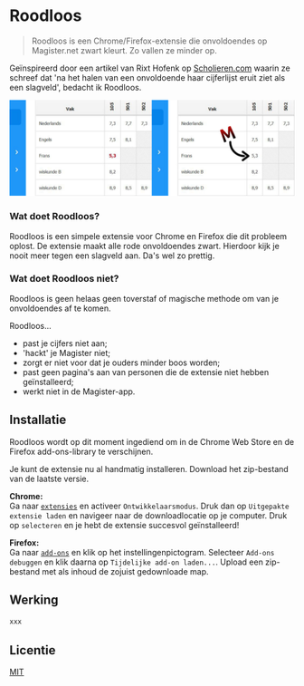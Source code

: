 # Roodloos
>Roodloos is een Chrome/Firefox-extensie die onvoldoendes op Magister.net zwart kleurt. Zo vallen ze minder op.

Geïnspireerd door een artikel van Rixt Hofenk op [Scholieren.com](https://www.scholieren.com/blog/onvoldoende-liever-niet-in-het-rood) waarin ze schreef dat 'na het halen van een onvoldoende haar cijferlijst eruit ziet als een slagveld', bedacht ik Roodloos. 

![Roodloos werkt supersimpel](vergelijking.jpg)

### Wat doet Roodloos?
Roodloos is een simpele extensie voor Chrome en Firefox die dit probleem oplost. De extensie maakt alle rode onvoldoendes zwart. Hierdoor kijk je nooit meer tegen een slagveld aan. Da's wel zo prettig.

### Wat doet Roodloos niet?
Roodloos is geen helaas geen toverstaf of magische methode om van je onvoldoendes af te komen.

Roodloos...
- past je cijfers niet aan;
- 'hackt' je Magister niet;
- zorgt er niet voor dat je ouders minder boos worden;
- past geen pagina's aan van personen die de extensie niet hebben geïnstalleerd;
- werkt niet in de Magister-app.

## Installatie

Roodloos wordt op dit moment ingediend om in de Chrome Web Store en de Firefox add-ons-library te verschijnen.

Je kunt de extensie nu al handmatig installeren. Download het zip-bestand van de laatste versie.

**Chrome:** <br>
Ga naar [`extensies`](chrome://extensions/) en activeer `Ontwikkelaarsmodus`. Druk dan op `Uitgepakte extensie laden` en navigeer naar de downloadlocatie op je computer. Druk op `selecteren` en je hebt de extensie succesvol geïnstalleerd!

**Firefox:** <br>
Ga naar [`add-ons`](about:addons) en klik op het instellingenpictogram. Selecteer `Add-ons debuggen` en klik daarna op `Tijdelijke add-on laden...`. Upload een zip-bestand met als inhoud de zojuist gedownloade map.

## Werking

```python
xxx
```

## Licentie
[MIT](LICENSE)
